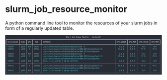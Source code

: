 # slurm_job_resource_monitor
A python command line tool to monitor the resources of your slurm jobs in form of a regularly updated table.

![alt text](./demo.jpg)

